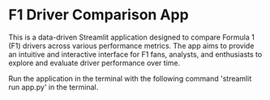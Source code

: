 # F1 Driver Comparison App

This is a data-driven Streamlit application designed to compare Formula 1 (F1) drivers across various performance metrics. The app aims to provide an intuitive and interactive interface for F1 fans, analysts, and enthusiasts to explore and evaluate driver performance over time.

Run the application in the terminal with the following command 'streamlit run app.py' in the terminal.
